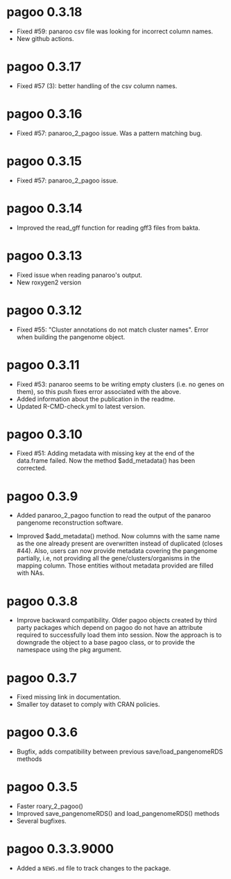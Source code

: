 # pagoo 0.3.18

* Fixed #59: panaroo csv file was looking for incorrect column names.
* New github actions.

# pagoo 0.3.17

* Fixed #57 (3): better handling of the csv column names.

# pagoo 0.3.16

* Fixed #57: panaroo_2_pagoo issue. Was a pattern matching bug.

# pagoo 0.3.15

* Fixed #57: panaroo_2_pagoo issue.

# pagoo 0.3.14

* Improved the read_gff function for reading gff3 files from bakta.

# pagoo 0.3.13

* Fixed issue when reading panaroo's output.
* New roxygen2 version

# pagoo 0.3.12

* Fixed #55: "Cluster annotations do not match cluster names". Error when building the pangenome object.

# pagoo 0.3.11

* Fixed #53: panaroo seems to be writing empty clusters (i.e. no genes on them), so this push fixes error associated with the above. 
* Added information about the publication in the readme.
* Updated R-CMD-check.yml to latest version.

# pagoo 0.3.10

* Fixed #51: Adding metadata with missing key at the end of the data.frame failed. Now the method $add_metadata() has been corrected.

# pagoo 0.3.9

* Added panaroo_2_pagoo function to read the output of the panaroo pangenome reconstruction software.

* Improved $add_metadata() method. Now columns with the same name as the one already present are overwritten instead of duplicated (closes #44). Also, users can now provide metadata covering the pangenome partially, i.e, not providing all the gene/clusters/organisms in the mapping column. Those entities without metadata provided are filled with NAs.

# pagoo 0.3.8

* Improve backward compatibility. Older pagoo objects created by third party packages which depend on pagoo do not have an attribute required to successfully load them into session. Now the approach is to downgrade the object to a base pagoo class, or to provide the namespace using the pkg argument.

# pagoo 0.3.7

* Fixed missing link in documentation.
* Smaller toy dataset to comply with CRAN policies.

# pagoo 0.3.6

* Bugfix, adds compatibility between previous save/load_pangenomeRDS methods

# pagoo 0.3.5

* Faster roary_2_pagoo()
* Improved save_pangenomeRDS() and load_pangenomeRDS() methods
* Several bugfixes.

# pagoo 0.3.3.9000

* Added a `NEWS.md` file to track changes to the package.
